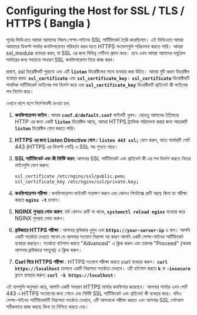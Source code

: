 # Configuring the Host for SSL / TLS / HTTPS ( Bangla )

পূর্বের ভিডিওতে আমরা আমাদের নিজস্ব সেল্ফ-সাইনড SSL সার্টিফিকেট তৈরি করেছিলাম। এই ভিডিওতে আমরা আমাদের ডিফল্ট সার্ভার কনফিগারেশন পরিবর্তন করব যাতে HTTPS সংযোগগুলি পরিচালনা করতে পারি। আমরা ssl_module ব্যবহার করব, যা SSL এর জন্য বিভিন্ন সেটিংস প্রদান করে। তবে এখন আমরা আমাদের ভার্চুয়াল সার্ভারের জন্য সবচেয়ে সাধারণ SSL কনফিগারেশন নিয়ে কাজ করব।

প্রথমে, ssl ডিরেক্টিভটি পুরানো এবং এটি **`listen`** ডিরেক্টিভের সাথে ব্যবহার করা উচিত। আমরা দুটি প্রধান ডিরেক্টিভ ব্যবহার করব: **`ssl_certificate`** এবং **`ssl_certificate_key`**। **`ssl_certificate`** ডিরেক্টিভটি পাবলিক সার্টিফিকেট ফাইলের পথ নির্দেশ করে এবং **`ssl_certificate_key`** ডিরেক্টিভটি প্রাইভেট কী ফাইলের পথ নির্দেশ করে।

এখানে ধাপে ধাপে নির্দেশাবলী দেওয়া হল:

1. **কনফিগারেশন ফাইল** : আমরা **`conf.d/default.conf`** ফাইলটি খুলব। যেহেতু আমাদের ইতিমধ্যে HTTP এর জন্য একটি **`listen`** ডিরেক্টিভ আছে, আমরা HTTPS ট্র্যাফিক পরিচালনা করার জন্য আরেকটি **`listen`** ডিরেক্টিভ যোগ করতে পারি।
2. **HTTPS এর জন্য Listen Directive যোগ :** **`listen 443 ssl;`** যোগ করুন, যাতে সার্ভারটি পোর্ট 443 (HTTPS এর ডিফল্ট পোর্ট) এ SSL সহ শুনতে পারে।
3. **SSL সার্টিফিকেট এবং কী নির্দিষ্ট করন**: আপনার SSL সার্টিফিকেট এবং প্রাইভেট কী এর পথ নির্দেশ করতে নিচের লাইনগুলি যোগ করুন:
    
    ```bash
    ssl_certificate /etc/nginx/ssl/public.pem;
    ssl_certificate_key /etc/nginx/ssl/private.key;
    ```
    
4. **কনফিগারেশন পরীক্ষা** : কনফিগারেশন ফাইলটি সংরক্ষণ করুন এবং কোনও সিনট্যাক্স ত্রুটি আছে কিনা তা পরীক্ষা করতে **`nginx -t`** চালান।
5. **NGINX পুনরায় লোড করুন**: যদি কোনও ত্রুটি না থাকে, **`systemctl reload nginx`** ব্যবহার করে NGINX পুনরায় লোড করুন।
6. **ব্রাউজারে HTTPS পরীক্ষা** : আপনার ব্রাউজার খুলুন এবং **`https://your-server-ip`** এ যান। আপনি একটি সতর্কতা দেখতে পাবেন যে আপনার সংযোগ নিরাপদ নয় কারণ আপনি একটি সেল্ফ-সাইনড সার্টিফিকেট ব্যবহার করছেন। সতর্কতা বাইপাস করতে "Advanced" এ ক্লিক করুন এবং তারপর "Proceed" (অথবা আপনার ব্রাউজারে সমতুল্য) এ ক্লিক করুন।
7. **Curl দিয়ে HTTPS পরীক্ষা** : HTTPS সংযোগ পরীক্ষা করতে curl ব্যবহার করুন। **`curl https://localhost`** চালালে একটি নিরাপত্তা সতর্কতা দেখাবে। এটি বাইপাস করতে **`k`** বা **`-insecure`** ফ্ল্যাগ ব্যবহার করুন: **`curl -k https://localhost`**।

এই ধাপগুলি অনুসরণ করে, আপনি একটি সাধারণ HTTPS সার্ভার কনফিগার করেছেন। আপনার সার্ভার এখন পোর্ট 443 এ HTTPS সংযোগের জন্য শোনে এবং নির্দিষ্ট SSL সার্টিফিকেট এবং প্রাইভেট কী ব্যবহার করে। যদিও সেল্ফ-সাইনড সার্টিফিকেটটি নিরাপত্তা সতর্কতা দেখাবে, এটি আপনাকে পরীক্ষা করতে এবং আপনার SSL সেটআপ সঠিকভাবে কাজ করছে কিনা তা নিশ্চিত করতে দেয়।